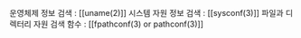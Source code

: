 운영체제 정보 검색 : [[uname(2)]]
시스템 자원 정보 검색 : [[sysconf(3)]]
파일과 디렉터리 자원 검색 함수 : [[fpathconf(3) or pathconf(3)]]
